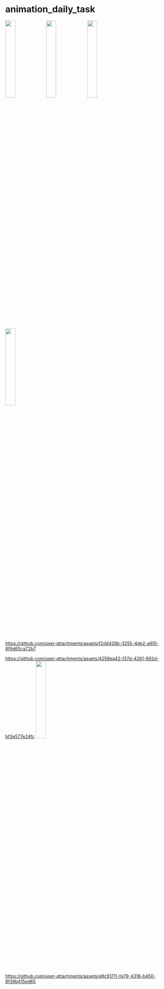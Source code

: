 # animation_daily_task


 <img src ="https://github.com/user-attachments/assets/e192b590-ed8b-4fe5-a629-e1a11179ad05" height=25% width=25%>
 <img src ="https://github.com/user-attachments/assets/b35c9949-cf63-4812-b0be-ad38ab5f9bab"height=25% width=25%>
 <img src ="https://github.com/user-attachments/assets/29f94f16-01f6-457a-9743-0ba52ca8ee09"height=25% width=25%>
 <img src ="https://github.com/user-attachments/assets/f8cf06b4-5261-4d60-a573-2593123f8b75"height=25% width=25%>

https://github.com/user-attachments/assets/f2d4428b-3255-4de2-a65f-8f9d65ca72b7

https://github.com/user-attachments/assets/4259ea42-f37d-4261-892d-bf3e577e24fc
<img src ="https://github.com/user-attachments/assets/eca364f5-b02a-421a-96b1-a712855060bb" height=25% width=25%>

https://github.com/user-attachments/assets/e8c91711-fe79-4318-b450-8f39b415ed65







